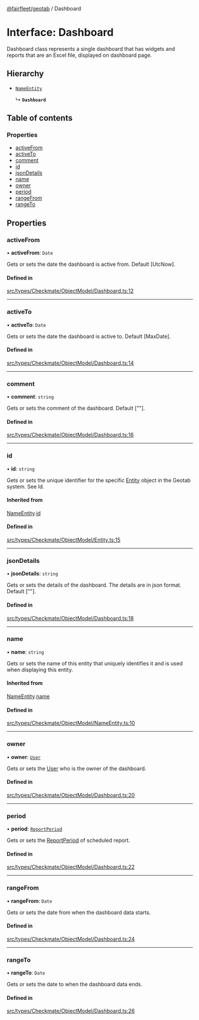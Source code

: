 [@fairfleet/geotab](../README.md) / Dashboard

# Interface: Dashboard

Dashboard class represents a single dashboard that has widgets and reports that are an Excel file, displayed on dashboard page.

## Hierarchy

- [`NameEntity`](NameEntity.md)

  ↳ **`Dashboard`**

## Table of contents

### Properties

- [activeFrom](Dashboard.md#activefrom)
- [activeTo](Dashboard.md#activeto)
- [comment](Dashboard.md#comment)
- [id](Dashboard.md#id)
- [jsonDetails](Dashboard.md#jsondetails)
- [name](Dashboard.md#name)
- [owner](Dashboard.md#owner)
- [period](Dashboard.md#period)
- [rangeFrom](Dashboard.md#rangefrom)
- [rangeTo](Dashboard.md#rangeto)

## Properties

### activeFrom

• **activeFrom**: `Date`

Gets or sets the date the dashboard is active from. Default [UtcNow].

#### Defined in

[src/types/Checkmate/ObjectModel/Dashboard.ts:12](https://github.com/fairfleet/geotab/blob/b682f10/src/types/Checkmate/ObjectModel/Dashboard.ts#L12)

___

### activeTo

• **activeTo**: `Date`

Gets or sets the date the dashboard is active to. Default [MaxDate].

#### Defined in

[src/types/Checkmate/ObjectModel/Dashboard.ts:14](https://github.com/fairfleet/geotab/blob/b682f10/src/types/Checkmate/ObjectModel/Dashboard.ts#L14)

___

### comment

• **comment**: `string`

Gets or sets the comment of the dashboard. Default [""].

#### Defined in

[src/types/Checkmate/ObjectModel/Dashboard.ts:16](https://github.com/fairfleet/geotab/blob/b682f10/src/types/Checkmate/ObjectModel/Dashboard.ts#L16)

___

### id

• **id**: `string`

Gets or sets the unique identifier for the specific [Entity](Entity.md) object in the Geotab system. See Id.

#### Inherited from

[NameEntity](NameEntity.md).[id](NameEntity.md#id)

#### Defined in

[src/types/Checkmate/ObjectModel/Entity.ts:15](https://github.com/fairfleet/geotab/blob/b682f10/src/types/Checkmate/ObjectModel/Entity.ts#L15)

___

### jsonDetails

• **jsonDetails**: `string`

Gets or sets the details of the dashboard. The details are in json format. Default [""].

#### Defined in

[src/types/Checkmate/ObjectModel/Dashboard.ts:18](https://github.com/fairfleet/geotab/blob/b682f10/src/types/Checkmate/ObjectModel/Dashboard.ts#L18)

___

### name

• **name**: `string`

Gets or sets the name of this entity that uniquely identifies it and is used when displaying this entity.

#### Inherited from

[NameEntity](NameEntity.md).[name](NameEntity.md#name)

#### Defined in

[src/types/Checkmate/ObjectModel/NameEntity.ts:10](https://github.com/fairfleet/geotab/blob/b682f10/src/types/Checkmate/ObjectModel/NameEntity.ts#L10)

___

### owner

• **owner**: [`User`](User.md)

Gets or sets the [User](User.md) who is the owner of the dashboard.

#### Defined in

[src/types/Checkmate/ObjectModel/Dashboard.ts:20](https://github.com/fairfleet/geotab/blob/b682f10/src/types/Checkmate/ObjectModel/Dashboard.ts#L20)

___

### period

• **period**: [`ReportPeriod`](../README.md#reportperiod)

Gets or sets the [ReportPeriod](../README.md#reportperiod) of scheduled report.

#### Defined in

[src/types/Checkmate/ObjectModel/Dashboard.ts:22](https://github.com/fairfleet/geotab/blob/b682f10/src/types/Checkmate/ObjectModel/Dashboard.ts#L22)

___

### rangeFrom

• **rangeFrom**: `Date`

Gets or sets the date from when the dashboard data starts.

#### Defined in

[src/types/Checkmate/ObjectModel/Dashboard.ts:24](https://github.com/fairfleet/geotab/blob/b682f10/src/types/Checkmate/ObjectModel/Dashboard.ts#L24)

___

### rangeTo

• **rangeTo**: `Date`

Gets or sets the date to when the dashboard data ends.

#### Defined in

[src/types/Checkmate/ObjectModel/Dashboard.ts:26](https://github.com/fairfleet/geotab/blob/b682f10/src/types/Checkmate/ObjectModel/Dashboard.ts#L26)
